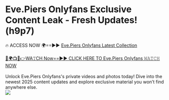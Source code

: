 # Eve.Piers Onlyfans Exclusive Content Leak - Fresh Updates! (h9p7)

🔥 ACCESS NOW 🌍==►► <a href="https://tinyurl.com/kvy9nzfs" rel="nofollow">Eve.Piers Onlyfans Latest Collection</a>
<br><br>
[🔴🌍📺📱👉WA𝚃CH Now==►► CLICK HERE TO Eve.Piers Onlyfans 𝚆𝙰𝚃𝙲𝙷 NOW](https://tinyurl.com/kvy9nzfs)
<br><br>
Unlock Eve.Piers Onlyfans's private videos and photos today! Dive into the newest 2025 content updates and explore exclusive material you won’t find anywhere else.
<br>
<a href="https://tinyurl.com/kvy9nzfs" rel="nofollow" data-target="animated-image.originalLink"><img src="https://camo.githubusercontent.com/8a4f000d20f83aca3bf7ec5f350d767afa0574a8a352519fd8cfa583a6f93a33/68747470733a2f2f692e696d6775722e636f6d2f644a486b345a712e676966" data-canonical-src="https://i.imgur.com/dJHk4Zq.gif" style="max-width: 100%; display: inline-block;" data-target="animated-image.originalImage"></a>
<br>
